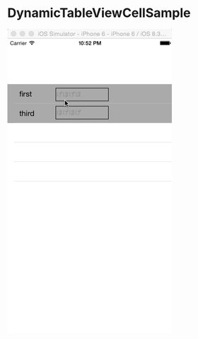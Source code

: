 # DynamicTableViewCellSample

![Alt Text](https://github.com/takezou621/DynamicTableViewCellSample/blob/master/demo.gif)

